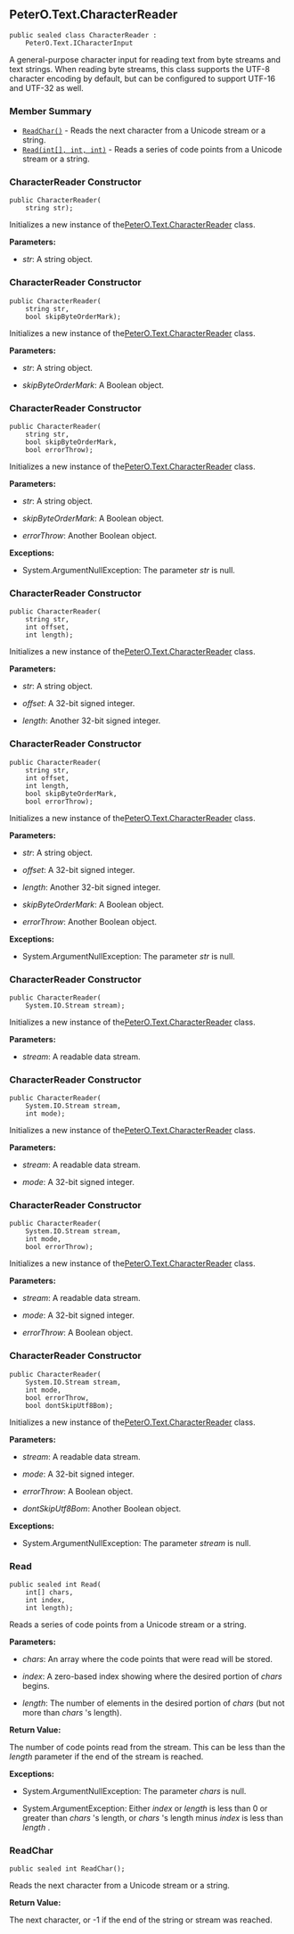 ## PeterO.Text.CharacterReader

    public sealed class CharacterReader :
        PeterO.Text.ICharacterInput

A general-purpose character input for reading text from byte streams and text strings. When reading byte streams, this class supports the UTF-8 character encoding by default, but can be configured to support UTF-16 and UTF-32 as well.

### Member Summary
* <code>[ReadChar()](#ReadChar)</code> - Reads the next character from a Unicode stream or a string.
* <code>[Read(int[], int, int)](#Read_int_int_int)</code> - Reads a series of code points from a Unicode stream or a string.

<a id="Void_ctor_String"></a>
### CharacterReader Constructor

    public CharacterReader(
        string str);

Initializes a new instance of the[PeterO.Text.CharacterReader](PeterO.Text.CharacterReader.md) class.

<b>Parameters:</b>

 * <i>str</i>: A string object.

<a id="Void_ctor_String_Boolean"></a>
### CharacterReader Constructor

    public CharacterReader(
        string str,
        bool skipByteOrderMark);

Initializes a new instance of the[PeterO.Text.CharacterReader](PeterO.Text.CharacterReader.md) class.

<b>Parameters:</b>

 * <i>str</i>: A string object.

 * <i>skipByteOrderMark</i>: A Boolean object.

<a id="Void_ctor_String_Boolean_Boolean"></a>
### CharacterReader Constructor

    public CharacterReader(
        string str,
        bool skipByteOrderMark,
        bool errorThrow);

Initializes a new instance of the[PeterO.Text.CharacterReader](PeterO.Text.CharacterReader.md) class.

<b>Parameters:</b>

 * <i>str</i>: A string object.

 * <i>skipByteOrderMark</i>: A Boolean object.

 * <i>errorThrow</i>: Another Boolean object.

<b>Exceptions:</b>

 * System.ArgumentNullException:
The parameter  <i>str</i>
 is null.

<a id="Void_ctor_String_Int32_Int32"></a>
### CharacterReader Constructor

    public CharacterReader(
        string str,
        int offset,
        int length);

Initializes a new instance of the[PeterO.Text.CharacterReader](PeterO.Text.CharacterReader.md) class.

<b>Parameters:</b>

 * <i>str</i>: A string object.

 * <i>offset</i>: A 32-bit signed integer.

 * <i>length</i>: Another 32-bit signed integer.

<a id="Void_ctor_String_Int32_Int32_Boolean_Boolean"></a>
### CharacterReader Constructor

    public CharacterReader(
        string str,
        int offset,
        int length,
        bool skipByteOrderMark,
        bool errorThrow);

Initializes a new instance of the[PeterO.Text.CharacterReader](PeterO.Text.CharacterReader.md) class.

<b>Parameters:</b>

 * <i>str</i>: A string object.

 * <i>offset</i>: A 32-bit signed integer.

 * <i>length</i>: Another 32-bit signed integer.

 * <i>skipByteOrderMark</i>: A Boolean object.

 * <i>errorThrow</i>: Another Boolean object.

<b>Exceptions:</b>

 * System.ArgumentNullException:
The parameter  <i>str</i>
 is null.

<a id="Void_ctor_Stream"></a>
### CharacterReader Constructor

    public CharacterReader(
        System.IO.Stream stream);

Initializes a new instance of the[PeterO.Text.CharacterReader](PeterO.Text.CharacterReader.md) class.

<b>Parameters:</b>

 * <i>stream</i>: A readable data stream.

<a id="Void_ctor_Stream_Int32"></a>
### CharacterReader Constructor

    public CharacterReader(
        System.IO.Stream stream,
        int mode);

Initializes a new instance of the[PeterO.Text.CharacterReader](PeterO.Text.CharacterReader.md) class.

<b>Parameters:</b>

 * <i>stream</i>: A readable data stream.

 * <i>mode</i>: A 32-bit signed integer.

<a id="Void_ctor_Stream_Int32_Boolean"></a>
### CharacterReader Constructor

    public CharacterReader(
        System.IO.Stream stream,
        int mode,
        bool errorThrow);

Initializes a new instance of the[PeterO.Text.CharacterReader](PeterO.Text.CharacterReader.md) class.

<b>Parameters:</b>

 * <i>stream</i>: A readable data stream.

 * <i>mode</i>: A 32-bit signed integer.

 * <i>errorThrow</i>: A Boolean object.

<a id="Void_ctor_Stream_Int32_Boolean_Boolean"></a>
### CharacterReader Constructor

    public CharacterReader(
        System.IO.Stream stream,
        int mode,
        bool errorThrow,
        bool dontSkipUtf8Bom);

Initializes a new instance of the[PeterO.Text.CharacterReader](PeterO.Text.CharacterReader.md) class.

<b>Parameters:</b>

 * <i>stream</i>: A readable data stream.

 * <i>mode</i>: A 32-bit signed integer.

 * <i>errorThrow</i>: A Boolean object.

 * <i>dontSkipUtf8Bom</i>: Another Boolean object.

<b>Exceptions:</b>

 * System.ArgumentNullException:
The parameter  <i>stream</i>
 is null.

<a id="Read_int_int_int"></a>
### Read

    public sealed int Read(
        int[] chars,
        int index,
        int length);

Reads a series of code points from a Unicode stream or a string.

<b>Parameters:</b>

 * <i>chars</i>: An array where the code points that were read will be stored.

 * <i>index</i>: A zero-based index showing where the desired portion of <i>chars</i>
begins.

 * <i>length</i>: The number of elements in the desired portion of <i>chars</i>
(but not more than <i>chars</i>
's length).

<b>Return Value:</b>

The number of code points read from the stream. This can be less than the <i>length</i>
parameter if the end of the stream is reached.

<b>Exceptions:</b>

 * System.ArgumentNullException:
The parameter <i>chars</i>
is null.

 * System.ArgumentException:
Either <i>index</i>
or <i>length</i>
is less than 0 or greater than <i>chars</i>
's length, or <i>chars</i>
's length minus <i>index</i>
is less than <i>length</i>
.

<a id="ReadChar"></a>
### ReadChar

    public sealed int ReadChar();

Reads the next character from a Unicode stream or a string.

<b>Return Value:</b>

The next character, or -1 if the end of the string or stream was reached.
